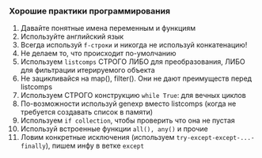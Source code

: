 ### Хорошие практики программирования

1. Давайте понятные имена переменным и функциям
2. Используйте английский язык
3. Всегда используй ```f-строки``` и никогда не используй конкатенацию!
4. Не делаем то, что происходит по-умолчанию
5. Используем ```listcomps``` СТРОГО ЛИБО для преобразования, ЛИБО для фильтрации итерируемого объекта
6. Не зацикливайся на map(), filter(). Они не дают преимуществ перед listcomps
7. Используем СТРОГО конструкцию ```while True```: для вечных циклов
8. По-возможности используй genexp вместо listcomps (когда не требуется создавать список в памяти)
9. Используем ```if collection```, чтобы проверить что она не пустая
10. Используй встроенные функции ```all(), any()``` и прочие
11. Ловим конкретные исключения (используем  ```try-except-except-...-finally```), пишем инфу в ветке ```except```

